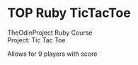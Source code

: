 # TOP Ruby TicTacToe  
TheOdinProject Ruby Course   
Project: Tic Tac Toe  

  Allows for 9 players with score
